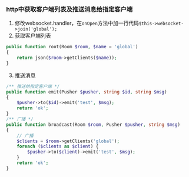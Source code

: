 ### http中获取客户端列表及推送消息给指定客户端  
1. 修改websocket.handler，在`onOpen`方法中加一行代码`$this->websocket->join('global');`  
2. 获取客户端列表  
```php
public function root(Room $room, $name = 'global')
{
    return json($room->getClients($name));
}
```
3. 推送消息  
```php
/** 推送给指定客户端 */
public function emit(Pusher $pusher, string $id, string $msg)
{
    $pusher->to($id)->emit('test', $msg);
    return 'ok';
}
/** 广播 */
public function broadcast(Room $room, Pusher $pusher, string $msg)
{
    // 广播
    $clients = $room->getClients('global');
    foreach ($clients as $client) {
        $pusher->to($client)->emit('test', $msg);
    }
    return 'ok';
}
```
